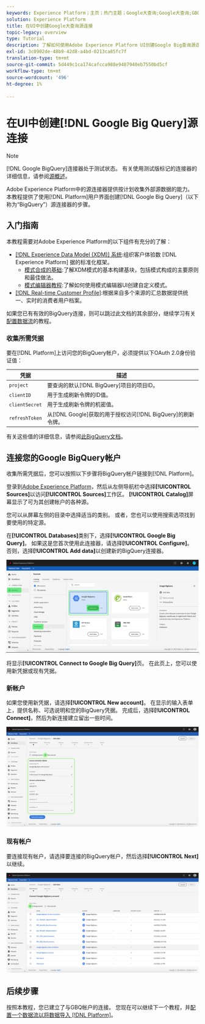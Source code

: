 ```yaml
---
keywords: Experience Platform；主页；热门主题；Google大查询;Google大查询;GBQ;gbq
solution: Experience Platform
title: 在UI中创建Google大查询源连接
topic-legacy: overview
type: Tutorial
description: 了解如何使用Adobe Experience Platform UI创建Google Big查询源连接。
exl-id: 3c0902de-48b9-42d8-a4bd-0213ca85fc7f
translation-type: tm+mt
source-git-commit: 5d449c1ca174cafcca988e9487940eb7550bd5cf
workflow-type: tm+mt
source-wordcount: '496'
ht-degree: 1%

---
```


# 在UI中创建[!DNL Google Big Query]源连接

>[!NOTE]
>
> [!DNL Google BigQuery]连接器处于测试状态。 有关使用测试版标记的连接器的详细信息，请参阅[源概述](../../../../home.md#terms-and-conditions)。

Adobe Experience Platform中的源连接器提供按计划收集外部源数据的能力。 本教程提供了使用[!DNL Platform]用户界面创建[!DNL Google Big Query]（以下称为“BigQuery”）源连接器的步骤。

## 入门指南

本教程需要对Adobe Experience Platform的以下组件有充分的了解：

* [[!DNL Experience Data Model (XDM)] 系统](../../../../../xdm/home.md):组织客户体验数 [!DNL Experience Platform] 据的标准化框架。
   * [模式合成的基础](../../../../../xdm/schema/composition.md):了解XDM模式的基本构建基块，包括模式构成的主要原则和最佳做法。
   * [模式编辑器教程](../../../../../xdm/tutorials/create-schema-ui.md):了解如何使用模式编辑器UI创建自定义模式。
* [[!DNL Real-time Customer Profile]](../../../../../profile/home.md):根据来自多个来源的汇总数据提供统一、实时的消费者用户档案。

如果您已有有效的BigQuery连接，则可以跳过此文档的其余部分，继续学习有关[配置数据流](../../dataflow/databases.md)的教程。

### 收集所需凭据

要在[!DNL Platform]上访问您的BigQuery帐户，必须提供以下OAuth 2.0身份验证值：

| 凭据 | 描述 |
| ---------- | ----------- |
| `project` | 要查询的默认[!DNL BigQuery]项目的项目ID。 |
| `clientID` | 用于生成刷新令牌的ID值。 |
| `clientSecret` | 用于生成刷新令牌的机密值。 |
| `refreshToken` | 从[!DNL Google]获取的用于授权访问[!DNL BigQuery]的刷新令牌。 |

有关这些值的详细信息，请参阅[此BigQuery文档](https://cloud.google.com/storage/docs/json_api/v1/how-tos/authorizing)。

## 连接您的Google BigQuery帐户

收集所需凭据后，您可以按照以下步骤将BigQuery帐户链接到[!DNL Platform]。

登录到[Adobe Experience Platform](https://platform.adobe.com)，然后从左侧导航栏中选择&#x200B;**[!UICONTROL Sources]**&#x200B;以访问&#x200B;**[!UICONTROL Sources]**&#x200B;工作区。 **[!UICONTROL Catalog]**&#x200B;屏幕显示了可为其创建帐户的各种源。

您可以从屏幕左侧的目录中选择适当的类别。 或者，您也可以使用搜索选项找到要使用的特定源。

在&#x200B;**[!UICONTROL Databases]**&#x200B;类别下，选择&#x200B;**[!UICONTROL Google Big Query]**。 如果这是您首次使用此连接器，请选择&#x200B;**[!UICONTROL Configure]**。 否则，选择&#x200B;**[!UICONTROL Add data]**&#x200B;以创建新的BigQuery连接器。

![](../../../../images/tutorials/create/google-big-query/catalog.png)

将显示&#x200B;**[!UICONTROL Connect to Google Big Query]**&#x200B;页。 在此页上，您可以使用新凭据或现有凭据。

### 新帐户

如果您使用新凭据，请选择&#x200B;**[!UICONTROL New account]**。 在显示的输入表单上，提供名称、可选说明和您的BigQuery凭据。 完成后，选择&#x200B;**[!UICONTROL Connect]**，然后为新连接建立留出一些时间。

![](../../../../images/tutorials/create/google-big-query/new.png)

### 现有帐户

要连接现有帐户，请选择要连接的BigQuery帐户，然后选择&#x200B;**[!UICONTROL Next]**&#x200B;以继续。

![](../../../../images/tutorials/create/google-big-query/existing.png)

## 后续步骤

按照本教程，您已建立了与GBQ帐户的连接。 您现在可以继续下一个教程，并[配置一个数据流以将数据导入 [!DNL Platform]](../../dataflow/databases.md)。
